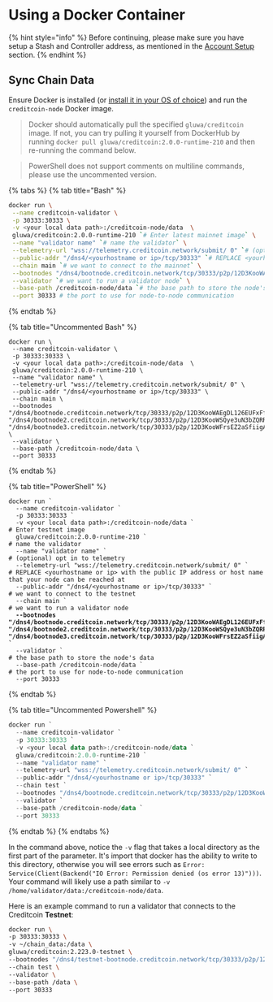 # Using a Docker Container

{% hint style="info" %}
Before continuing, please make sure you have setup a Stash and Controller address, as mentioned in the [Account Setup](../wallets/account-setup.md) section.
{% endhint %}

## Sync Chain Data <a href="#sync-chain-data.1" id="sync-chain-data.1"></a>

Ensure Docker is installed (or [install it in your OS of choice](https://docs.docker.com/engine/install/)) and run the `creditcoin-node` Docker image.

> Docker should automatically pull the specified `gluwa/creditcoin` image. If not, you can try pulling it yourself from DockerHub by running `docker pull gluwa/creditcoin:2.0.0-runtime-210` and then re-running the command below.

> PowerShell does not support comments on multiline commands, please use the uncommented version.

{% tabs %}
{% tab title="Bash" %}
```bash
docker run \
 --name creditcoin-validator \
 -p 30333:30333 \
 -v <your local data path>:/creditcoin-node/data  \
 gluwa/creditcoin:2.0.0-runtime-210 `# Enter latest mainnet image` \
 --name "validator name" `# name the validator` \
 --telemetry-url "wss://telemetry.creditcoin.network/submit/ 0" `# (optional) opt in to telemetry` \
 --public-addr "/dns4/<yourhostname or ip>/tcp/30333" `# REPLACE <yourhostname or ip> with the public IP address or host name at which your node can be reached` \
 --chain main `# we want to connect to the mainnet` \
 --bootnodes "/dns4/bootnode.creditcoin.network/tcp/30333/p2p/12D3KooWAEgDL126EUFxFfdQKiUhmx3BJPdszQHu9PsYsLCuavhb" "/dns4/bootnode2.creditcoin.network/tcp/30333/p2p/12D3KooWSQye3uN3bZQRRC4oZbpiAZXkP2o5UZh6S8pqyh24bF3k" "/dns4/bootnode3.creditcoin.network/tcp/30333/p2p/12D3KooWFrsEZ2aSfiigAxs6ir2kU6en4BewotyCXPhrJ7T1AzjN" \
 --validator `# we want to run a validator node` \
 --base-path /creditcoin-node/data `# the base path to store the node's data` \
 --port 30333 # the port to use for node-to-node communication
```
{% endtab %}

{% tab title="Uncommented Bash" %}
```
docker run \
 --name creditcoin-validator \
 -p 30333:30333 \
 -v <your local data path>:/creditcoin-node/data  \
 gluwa/creditcoin:2.0.0-runtime-210 \
 --name "validator name" \
 --telemetry-url "wss://telemetry.creditcoin.network/submit/ 0" \
 --public-addr "/dns4/<yourhostname or ip>/tcp/30333" \
 --chain main \
 --bootnodes "/dns4/bootnode.creditcoin.network/tcp/30333/p2p/12D3KooWAEgDL126EUFxFfdQKiUhmx3BJPdszQHu9PsYsLCuavhb" "/dns4/bootnode2.creditcoin.network/tcp/30333/p2p/12D3KooWSQye3uN3bZQRRC4oZbpiAZXkP2o5UZh6S8pqyh24bF3k" "/dns4/bootnode3.creditcoin.network/tcp/30333/p2p/12D3KooWFrsEZ2aSfiigAxs6ir2kU6en4BewotyCXPhrJ7T1AzjN" \
 --validator \
 --base-path /creditcoin-node/data \
 --port 30333
```
{% endtab %}

{% tab title="PowerShell" %}
<pre class="language-powershell"><code class="lang-powershell">docker run `
  --name creditcoin-validator `
  -p 30333:30333 `
  -v &#x3C;your local data path>:/creditcoin-node/data `
# Enter testnet image
  gluwa/creditcoin:2.0.0-runtime-210 `
# name the validator
  --name "validator name" `
# (optional) opt in to telemetry
  --telemetry-url "wss://telemetry.creditcoin.network/submit/ 0" `
# REPLACE &#x3C;yourhostname or ip> with the public IP address or host name that your node can be reached at
  --public-addr "/dns4/&#x3C;yourhostname or ip>/tcp/30333" `
# we want to connect to the testnet
  --chain main `
# we want to run a validator node
<strong>  --bootnodes "/dns4/bootnode.creditcoin.network/tcp/30333/p2p/12D3KooWAEgDL126EUFxFfdQKiUhmx3BJPdszQHu9PsYsLCuavhb" "/dns4/bootnode2.creditcoin.network/tcp/30333/p2p/12D3KooWSQye3uN3bZQRRC4oZbpiAZXkP2o5UZh6S8pqyh24bF3k" "/dns4/bootnode3.creditcoin.network/tcp/30333/p2p/12D3KooWFrsEZ2aSfiigAxs6ir2kU6en4BewotyCXPhrJ7T1AzjN" `
</strong>  --validator `
# the base path to store the node's data
  --base-path /creditcoin-node/data `
# the port to use for node-to-node communication
  --port 30333
</code></pre>
{% endtab %}

{% tab title="Uncommented Powershell" %}
```powershell
docker run `
  --name creditcoin-validator `
  -p 30333:30333 `
  -v <your local data path>:/creditcoin-node/data `
  gluwa/creditcoin:2.0.0-runtime-210 `
  --name "validator name" `
  --telemetry-url "wss://telemetry.creditcoin.network/submit/ 0" `
  --public-addr "/dns4/<yourhostname or ip>/tcp/30333" `
  --chain test `
  --bootnodes "/dns4/bootnode.creditcoin.network/tcp/30333/p2p/12D3KooWAEgDL126EUFxFfdQKiUhmx3BJPdszQHu9PsYsLCuavhb" "/dns4/bootnode2.creditcoin.network/tcp/30333/p2p/12D3KooWSQye3uN3bZQRRC4oZbpiAZXkP2o5UZh6S8pqyh24bF3k" "/dns4/bootnode3.creditcoin.network/tcp/30333/p2p/12D3KooWFrsEZ2aSfiigAxs6ir2kU6en4BewotyCXPhrJ7T1AzjN" `
  --validator `
  --base-path /creditcoin-node/data `
  --port 30333
```
{% endtab %}
{% endtabs %}

In the command above, notice the `-v` flag that takes a local directory as the first part of the parameter. It's import that docker has the ability to write to this directory, otherwise you will see errors such as `Error: Service(Client(Backend("IO Error: Permission denied (os error 13)")))`. Your command will likely use a path similar to `-v /home/validator/data:/creditcoin-node/data`.

Here is an example command to run a validator that connects to the Creditcoin **Testnet**:
```bash
docker run \
-p 30333:30333 \
-v ~/chain_data:/data \
gluwa/creditcoin:2.223.0-testnet \
--bootnodes "/dns4/testnet-bootnode.creditcoin.network/tcp/30333/p2p/12D3KooWG3eEuYxo37LvU1g6SSESu4i9TQ8FrZmJcjvdys7eA3cH" "/dns4/testnet-bootnode2.creditcoin.network/tcp/30333/p2p/12D3KooWLq7wCMQS3qVMCNJ2Zm6rYuYh74cM99i9Tm8PMdqJPDzb" "/dns4/testnet-bootnode3.creditcoin.network/tcp/30333/p2p/12D3KooWAKUrvmchoLomoouoN1sKfF9kq8dYtCVFvtPuvqp7wFBS" \
--chain test \
--validator \
--base-path /data \
--port 30333
```
